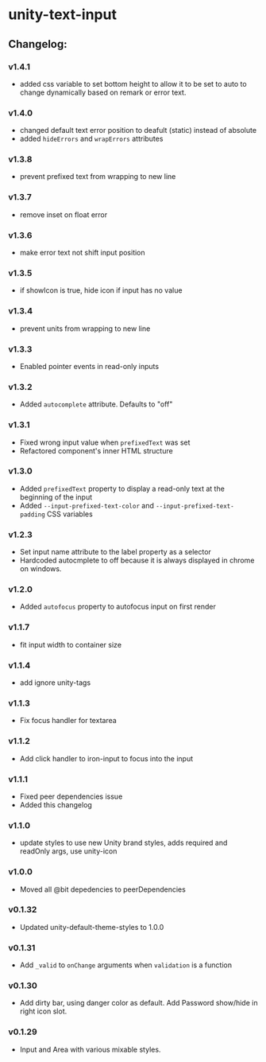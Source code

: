 # unity-text-input

## Changelog:

### v1.4.1
- added css variable to set bottom height to allow it to be set to auto to change dynamically based on remark or error text.

### v1.4.0
- changed default text error position to deafult (static) instead of absolute
- added `hideErrors` and `wrapErrors` attributes

### v1.3.8
- prevent prefixed text from wrapping to new line

### v1.3.7
- remove inset on float error

### v1.3.6
- make error text not shift input position

### v1.3.5
- if showIcon is true, hide icon if input has no value

### v1.3.4
- prevent units from wrapping to new line

### v1.3.3
- Enabled pointer events in read-only inputs

### v1.3.2
- Added `autocomplete` attribute. Defaults to "off"

### v1.3.1
- Fixed wrong input value when `prefixedText` was set
- Refactored component's inner HTML structure

### v1.3.0
- Added `prefixedText` property to display a read-only text at the beginning of the input
- Added `--input-prefixed-text-color` and `--input-prefixed-text-padding` CSS variables

### v1.2.3
- Set input name attribute to the label property as a selector
- Hardcoded autocmplete to off because it is always displayed in chrome on windows.

### v1.2.0
- Added `autofocus` property to autofocus input on first render

### v1.1.7
- fit input width to container size

### v1.1.4
- add ignore unity-tags

### v1.1.3
- Fix focus handler for textarea

### v1.1.2
- Add click handler to iron-input to focus into the input

### v1.1.1
- Fixed peer dependencies issue
- Added this changelog

### v1.1.0
- update styles to use new Unity brand styles, adds required and readOnly args, use unity-icon

### v1.0.0
- Moved all @bit depedencies to peerDependencies

### v0.1.32
- Updated unity-default-theme-styles to 1.0.0

### v0.1.31
- Add `_valid` to `onChange` arguments when `validation` is a function

### v0.1.30
- Add dirty bar, using danger color as default. Add Password show/hide in right icon slot.

### v0.1.29
- Input and Area with various mixable styles.
